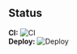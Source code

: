 ## Status

**CI:** ![CI](https://github.com/kavyadhawan07-design/csp451-checkpoint3/actions/workflows/ci.yml/badge.svg)  
**Deploy:** ![Deploy](https://github.com/kavyadhawan07-design/csp451-checkpoint3/actions/workflows/deploy.yml/badge.svg)

